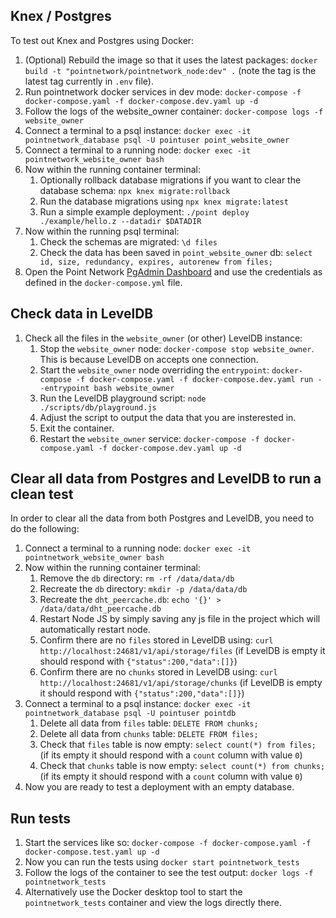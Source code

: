## Knex / Postgres

To test out Knex and Postgres using Docker:

1. (Optional) Rebuild the image so that it uses the latest packages: `docker build -t "pointnetwork/pointnetwork_node:dev" .` (note the tag is the latest tag currently in `.env` file).
1. Run pointnetwork docker services in dev mode: `docker-compose -f docker-compose.yaml -f docker-compose.dev.yaml up -d`
1. Follow the logs of the website_owner container: `docker-compose logs -f website_owner`
1. Connect a terminal to a psql instance: `docker exec -it pointnetwork_database psql -U pointuser point_website_owner`
1. Connect a terminal to a running node: `docker exec -it pointnetwork_website_owner bash`
1. Now within the running container terminal:
    1. Optionally rollback database migrations if you want to clear the database schema: `npx knex migrate:rollback`
    1. Run the database migrations using `npx knex migrate:latest`
    1. Run a simple example deployment: `./point deploy ./example/hello.z --datadir $DATADIR`
1. Now within the running psql terminal:
    1. Check the schemas are migrated: `\d files`
    1. Check the data has been saved in `point_website_owner` db: `select id, size, redundancy, expires, autorenew from files;`
1. Open the Point Network [PgAdmin Dashboard](http://localhost:5050) and use the credentials as defined in the `docker-compose.yml` file.


## Check data in LevelDB

1. Check all the files in the `website_owner` (or other) LevelDB instance:
    1. Stop the `website_owner` node: `docker-compose stop website_owner`. This is because LevelDB on accepts one connection.
    1. Start the `website_owner` node overriding the `entrypoint`: `docker-compose -f docker-compose.yaml -f docker-compose.dev.yaml run --entrypoint bash website_owner`
    1. Run the LevelDB playground script: `node ./scripts/db/playground.js`
    1. Adjust the script to output the data that you are insterested in.
    1. Exit the container.
    1. Restart the `website_owner` service: `docker-compose -f docker-compose.yaml -f docker-compose.dev.yaml up -d`

## Clear all data from Postgres and LevelDB to run a clean test

In order to clear all the data from both Postgres and LevelDB, you need to do the following:

1. Connect a terminal to a running node: `docker exec -it pointnetwork_website_owner bash`
1. Now within the running container terminal:
    1. Remove the `db` directory: `rm -rf /data/data/db`
    1. Recreate the `db` directory: `mkdir -p /data/data/db`
    1. Recreate the `dht_peercache.db`: `echo '{}' > /data/data/dht_peercache.db`
    1. Restart Node JS by simply saving any js file in the project which will automatically restart node.
    1. Confirm there are no `files` stored in LevelDB using: `curl http://localhost:24681/v1/api/storage/files` (if LevelDB is empty it should respond with `{"status":200,"data":[]}`)
    1. Confirm there are no `chunks` stored in LevelDB using: `curl http://localhost:24681/v1/api/storage/chunks` (if LevelDB is empty it should respond with `{"status":200,"data":[]}`)
1. Connect a terminal to a psql instance: `docker exec -it pointnetwork_database psql -U pointuser pointdb`
    1. Delete all data from `files` table: `DELETE FROM chunks;`
    1. Delete all data from `chunks` table: `DELETE FROM files;`
    1. Check that `files` table is now empty: `select count(*) from files;` (if its empty it should respond with a `count` column with value `0`)
    1. Check that `chunks` table is now empty: `select count(*) from chunks;` (if its empty it should respond with a `count` column with value `0`)
1. Now you are ready to test a deployment with an empty database.

## Run tests

1. Start the services like so: `docker-compose -f docker-compose.yaml -f docker-compose.test.yaml up -d`
1. Now you can run the tests using `docker start pointnetwork_tests`
1. Follow the logs of the container to see the test output: `docker logs -f pointnetwork_tests`
1. Alternatively use the Docker desktop tool to start the `pointnetwork_tests` container and view the logs directly there.